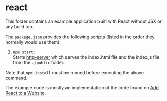 # react

This folder contains an example application built with React without JSX or any build too.

The `package.json` provides the following scripts (listed in the order they normally would use them):

1. `npm start`:  
  Starts [http-server](https://www.npmjs.com/package/http-server) which serves the index.html file and the index.js file from the `./public` folder.

Note that `npm install` must be runned before executing the above command.

The example code is mostly an implementation of the code found on [Add React to a Website](https://reactjs.org/docs/add-react-to-a-website.html).

